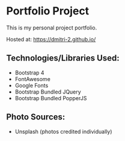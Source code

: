 
# Portfolio Project

This is my personal project portfolio. 
 
Hosted at: https://dmitri-2.github.io/

## Technologies/Libraries Used: 
 - Bootstrap 4 
 - FontAwesome 
 - Google Fonts 
 - Bootstrap Bundled JQuery
 - Bootstrap Bundled PopperJS

## Photo Sources: 
 - Unsplash (photos credited individually) 
 
 


